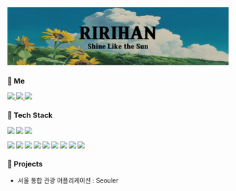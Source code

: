 
<img src="ririhan_sunflower_background4.jpg"/>

<h3>🌻 Me</h3>
<p>
  <a href="https://programmer-ririhan.tistory.com/">
    <img src="https://img.shields.io/badge/Blogger-FECC00?style=flat-square&logo=TechBlog&logoColor=white"/>
  </a> 
  <a href="mailto:ririhan217@gmail.com">
    <img src="https://img.shields.io/badge/Gmail-EA4335?style=flat-square&logo=Mail&logoColor=white"/>
  </a>
  <a href="https://gainful-bread-fbd.notion.site/COOK-BOOK-e244a588d4fd42c896bc8f427979d5f0">
    <img src="https://img.shields.io/badge/Notion-83B81A?style=flat-square&logo=CookBook&logoColor=white"/>
  </a>
</p>

<h3>🌱 Tech Stack</h3>
<p>
  <img src="https://img.shields.io/badge/Flask-000000?style=flat-square&logo=Flask&logoColor=white" />
  <img src="https://img.shields.io/badge/Android-3DDC84?style=flat-square&logo=Android&logoColor=white" />
  <img src="https://img.shields.io/badge/TensorFlow-FF6F00?style=flat-square&logo=TensorFlow&logoColor=white" />
</p>
<p>
  <img src="https://img.shields.io/badge/Python-3776AB?style=flat-square&logo=Python&logoColor=white" />
  <img src="https://img.shields.io/badge/Java-007396?style=flat-square&logo=Java&logoColor=white" />
  <img src="https://img.shields.io/badge/C-A8B9CC?style=flat-square&logo=C&logoColor=white" />
  <img src="https://img.shields.io/badge/Kotlin-0095D5?style=flat-square&logo=Kotlin&logoColor=white" />
  <img src="https://img.shields.io/badge/HTML5-E34F26?style=flat-square&logo=HTML5&logoColor=white" />
  <img src="https://img.shields.io/badge/CSS3-1572B6?style=flat-square&logo=CSS3&logoColor=white" />
  <img src="https://img.shields.io/badge/JavaScript-F7DF1E?style=flat-square&logo=JavaScript&logoColor=white" />
  <img src="https://img.shields.io/badge/jQuery-0769AD?style=flat-square&logo=jQueryt&logoColor=white" />
  <img src="https://img.shields.io/badge/R-276DC3?style=flat-square&logo=R&logoColor=white" />
</p>

<h3>🌳 Projects</h3>
<ul>
  <li href="https://github.com/RIANAEH/Seouler">서울 통합 관광 어플리케이션 : Seouler</li>
</ul>




<!--
**RIANAEH/RIANAEH** is a ✨ _special_ ✨ repository because its `README.md` (this file) appears on your GitHub profile.

Here are some ideas to get you started:

- 🔭 I’m currently working on ...
- 🌱 I’m currently learning ...
- 👯 I’m looking to collaborate on ...
- 🤔 I’m looking for help with ...
- 💬 Ask me about ...
- 📫 How to reach me: ...
- 😄 Pronouns: ...
- ⚡ Fun fact: ...

  <img src="https://img.shields.io/badge/[아이콘 이름]-[배경색]?style=flat-square&logo=[내용]&logoColor=white" />
-->
